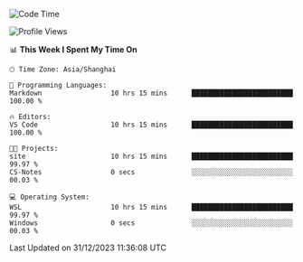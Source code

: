 <!--START_SECTION:waka-->
![Code Time](http://img.shields.io/badge/Code%20Time-1%2C443%20hrs%206%20mins-blue)

![Profile Views](http://img.shields.io/badge/Profile%20Views-0-blue)

📊 **This Week I Spent My Time On** 

```text
🕑︎ Time Zone: Asia/Shanghai

💬 Programming Languages: 
Markdown                 10 hrs 15 mins      █████████████████████████   100.00 % 

🔥 Editors: 
VS Code                  10 hrs 15 mins      █████████████████████████   100.00 % 

🐱‍💻 Projects: 
site                     10 hrs 15 mins      █████████████████████████   99.97 % 
CS-Notes                 0 secs              ░░░░░░░░░░░░░░░░░░░░░░░░░   00.03 % 

💻 Operating System: 
WSL                      10 hrs 15 mins      █████████████████████████   99.97 % 
Windows                  0 secs              ░░░░░░░░░░░░░░░░░░░░░░░░░   00.03 % 
```


 Last Updated on 31/12/2023 11:36:08 UTC
<!--END_SECTION:waka-->